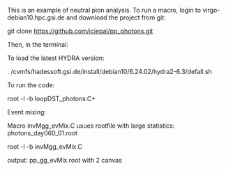 This is an  example of neutral pion analysis. To run a macro, login to virgo-debian10.hpc.gsi.de and download the project from git:


git clone https://github.com/iciepal/pp_photons.git

Then, in the terminal:

To load the latest HYDRA version:

. /cvmfs/hadessoft.gsi.de/install/debian10/6.24.02/hydra2-6.3/defall.sh

To run the code:

root -l -b loopDST_photons.C+

Event mixing:

Macro invMgg_evMix.C usues rootfile with large statistics: photons_day060_01.root

root -l -b invMgg_evMix.C

output: pp_gg_evMix.root with 2 canvas
